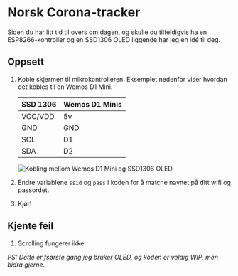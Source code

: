 # Norsk Corona-tracker

Siden du har litt tid til overs om dagen, og skulle du tilfeldigvis ha en ESP8266-kontroller og en SSD1306 OLED liggende har jeg en idé til deg.

## Oppsett

1. Koble skjermen til mikrokontrolleren. Eksemplet nedenfor viser hvordan det kobles til en Wemos D1 Mini.
    
    | **SSD 1306** | **Wemos D1 Mini**s |
    |----------|---------------|
    | VCC/VDD  | 5v            |
    | GND      | GND           |
    | SCL      | D1            |
    | SDA      | D2            |

    ![Kobling mellom Wemos D1 Mini og SSD1306 OLED](https://automatedhome.party/wp-content/uploads/2017/04/WemosOLED.png "Kolbingsskjema")

2. Endre variablene `ssid` og `pass` i koden for å matche navnet på ditt wifi og passordet.

3. Kjør!


## Kjente feil

1. Scrolling fungerer ikke.

_PS: Dette er fsørste gang jeg bruker OLED, og koden er veldig WIP, men bidra gjerne._